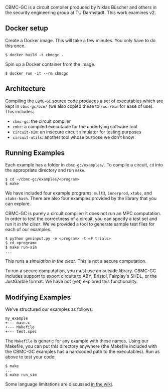 CBMC-GC is a circuit compiler produced by Niklas Büscher and others in the security engineering group at TU Darmstadt. This work examines v2.

## Docker setup

Create a Docker image. This will take a few minutes. You only have to do this once.
```
$ docker build -t cbmcgc .
```
Spin up a Docker container from the image. 
```
$ docker run -it --rm cbmcgc 
```

## Architecture

Compiling the `CBMC-GC` source code produces a set of executables which are kept in `cbmc-gc/bin/` (we also copied these to `/usr/bin` for ease of use). This includes:
- `cbmc-gc`: the circuit compiler
- `cmbc`: a compiled executable for the underlying software tool
- `circuit-sim`: an insecure circuit simulator for testing purposes
- `circuit-utils`: another tool whose purpose we don't know


## Running Examples
Each example has a folder in `cbmc-gc/examples/`. To compile a circuit,
`cd` into the appropriate directory and run `make`. 

```
$ cd ~/cbmc-gc/examples/<program>
$ make
```

We have included four example programs: `mult3`, `innerprod`, `xtabs`, and
`xtabs-hash`. There are also four examples provided by the library that you can
explore.

CBMC-GC is purely a circuit compiler: it does not run an MPC computation. In order to test the correctness of a circuit, you can specify a test set and run it _in the clear_. We've provided a tool to generate sample test files for each of our examples.
```
$ python geninput.py -e <program> -t <# trials>
$ cd <program>
$ make run-sim
...
```
This runs a _simulation in the clear_. This is not a secure computation.

To run a secure computation, you must use an outside library. CBMC-GC includes
support to export circuits to ABY, Bristol, Fairplay's SHDL, or the JustGarble format. We have not (yet) explored this functionality.


## Modifying Examples
We've structured our examples as follows:
```
my_example
+--- main.c
+--- Makefile
+--- test.spec
```

The `Makefile` is generic for any example with these names. Using our Makefile,
you can put this directory anywhere (the Makefile included with the CBMC-GC
examples has a hardcoded path to the executables). Run as above to test
your code:

```
$ make
...
$ make run_sim
```

Some language limitations are discussed [in the wiki](https://github.com/bhemen/MPC_compilers/wiki/CBMC-GC-v2).



